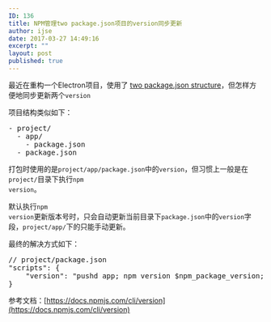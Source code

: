 ```yaml
---
ID: 136
title: NPM管理two package.json项目的version同步更新
author: ijse
date: 2017-03-27 14:49:16
excerpt: ""
layout: post
published: true
---
```

最近在重构一个Electron项目，使用了 [two package.json structure](https://github.com/electron-userland/electron-builder/wiki/Two-package.json-Structure)，但怎样方便地同步更新两个<code>version</code>

<!--more-->

项目结构类似如下：
<pre class="lang:default highlight:0 decode:true" title="two package.json structure">- project/
  - app/
    - package.json
  - package.json</pre>
打包时使用的是<code>project/app/package.json</code>中的<code>version</code>，但习惯上一般是在<code>project/</code>目录下执行<code>npm version</code>。

默认执行<code>npm version</code>更新版本号时，只会自动更新当前目录下<code>package.json</code>中的<code>version</code>字段，<code>project/app/</code>下的只能手动更新。

最终的解决方式如下：
<pre class="lang:js decode:true">// project/package.json
"scripts": {
    "version": "pushd app; npm version $npm_package_version; git add -A; popd"
}
</pre>
参考文档：[https://docs.npmjs.com/cli/version](https://docs.npmjs.com/cli/version)
